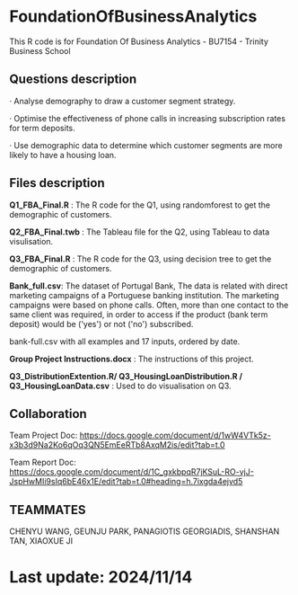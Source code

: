 # FoundationOfBusinessAnalytics

This R code is for Foundation Of Business Analytics - BU7154 - Trinity Business School

## Questions description  
·      Analyse demography to draw a customer segment strategy.  

·      Optimise the effectiveness of phone calls in increasing subscription rates for term deposits.  

·      Use demographic data to determine which customer segments are more likely to have a housing loan.  

## Files description  

**Q1_FBA_Final.R** : The   R code for the Q1, using randomforest to get the demographic of customers.  

**Q2_FBA_Final.twb** : The Tableau file for the Q2, using Tableau to data visulisation.  

**Q3_FBA_Final.R** : The R code for the Q3, using decision tree to get the demographic of customers.  

**Bank_full.csv**: The dataset of Portugal Bank, The data is related with direct marketing campaigns of a Portuguese banking institution. The marketing campaigns were based on phone calls. Often, more than one contact to the same client was required, in order to access if the product (bank term deposit) would be ('yes') or not ('no') subscribed.  

bank-full.csv with all examples and 17 inputs, ordered by date.  

**Group Project Instructions.docx** : The instructions of this project.  

**Q3_DistributionExtention.R/ Q3_HousingLoanDistribution.R / Q3_HousingLoanData.csv** : Used to do visualisation on Q3.  


## Collaboration  

Team Project Doc: https://docs.google.com/document/d/1wW4VTk5z-x3b3d9Na2Ko6qOq3QN5EmEeRTb8AxqM2is/edit?tab=t.0  

Team Report Doc: https://docs.google.com/document/d/1C_gxkbpqR7jKSuL-RO-vjJ-JspHwMIi9sIq6bE46x1E/edit?tab=t.0#heading=h.7ixgda4ejvd5

## TEAMMATES  

CHENYU WANG, GEUNJU PARK, PANAGIOTIS GEORGIADIS, SHANSHAN TAN, XIAOXUE JI




# Last update: 2024/11/14
